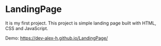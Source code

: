 # LandingPage
It is my first project. This project is simple landing page built with HTML, CSS and JavaScript.

Demo: https://dev-alex-h.github.io/LandingPage/

